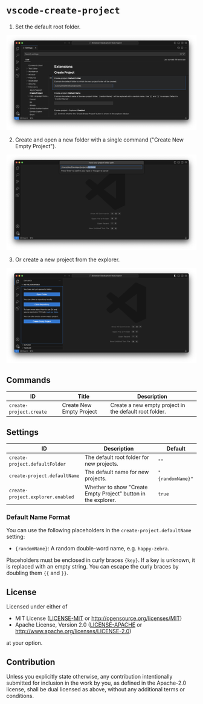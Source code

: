 # `vscode-create-project`

1. Set the default root folder.

![Screenshot 1 (settings)](resources/settings.png)

2. Create and open a new folder with a single command ("Create New Empty Project").

![Screenshot 2 (command)](resources/command.png)

3. Or create a new project from the explorer.

![Screenshot 3 (explorer)](resources/explorer.png)

## Commands

| ID | Title | Description |
| -- | ----- | ----------- |
| `create-project.create` | Create New Empty Project | Create a new empty project in the default root folder. |

## Settings

| ID | Description | Default |
| -- | ----------- | ------- |
| `create-project.defaultFolder` | The default root folder for new projects. | `""` |
| `create-project.defaultName` | The default name for new projects. | `"{randomName}"` |
| `create-project.explorer.enabled` | Whether to show "Create Empty Project" button in the explorer. | `true` |

### Default Name Format

You can use the following placeholders in the `create-project.defaultName` setting:

- `{randomName}`: A random double-word name, e.g. `happy-zebra`.

Placeholders must be enclosed in curly braces `{key}`. If a key is unknown, it is replaced with an empty string. You can escape the curly braces by doubling them `{{` and `}}`.

## License

Licensed under either of

- MIT License
   ([LICENSE-MIT](LICENSE-MIT) or http://opensource.org/licenses/MIT)
- Apache License, Version 2.0
   ([LICENSE-APACHE](LICENSE-APACHE) or http://www.apache.org/licenses/LICENSE-2.0)

at your option.

## Contribution

Unless you explicitly state otherwise, any contribution intentionally submitted
for inclusion in the work by you, as defined in the Apache-2.0 license, shall be
dual licensed as above, without any additional terms or conditions.
